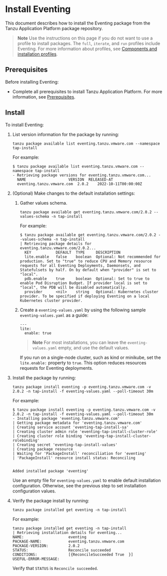 # Install Eventing

This document describes how to install the Eventing package from the Tanzu Application Platform package repository.

>**Note** Use the instructions on this page if you do not want to use a profile to install packages.
The `full`, `iterate`, and `run` profiles include Eventing.
For more information about profiles, see [Components and installation profiles](../about-package-profiles.hbs.md).

## <a id='eventing-prereqs'></a>Prerequisites

Before installing Eventing:

- Complete all prerequisites to install Tanzu Application Platform. For more information, see [Prerequisites](../prerequisites.hbs.md).

## <a id='eventing-install'></a> Install

To install Eventing:

1. List version information for the package by running:

    ```console
    tanzu package available list eventing.tanzu.vmware.com --namespace tap-install
    ```

    For example:

    ```console
    $ tanzu package available list eventing.tanzu.vmware.com --namespace tap-install
    - Retrieving package versions for eventing.tanzu.vmware.com...
      NAME                   VERSION  RELEASED-AT
      eventing.tanzu.vmware.com  2.0.2    2022-10-11T00:00:00Z
    ```

1. (Optional) Make changes to the default installation settings:

    1. Gather values schema.

        ```console
        tanzu package available get eventing.tanzu.vmware.com/2.0.2 --values-schema -n tap-install
        ```

        For example:

        ```console
        $ tanzu package available get eventing.tanzu.vmware.com/2.0.2 --values-schema -n tap-install
        | Retrieving package details for eventing.tanzu.vmware.com/2.0.2...
          KEY           DEFAULT  TYPE     DESCRIPTION
          lite.enable   false    boolean  Optional: Not recommended for production. Set to "true" to reduce CPU and Memory resource requests for all Eventing Deployments, Daemonsets, and Statefulsets by half. On by default when "provider" is set to "local".
          pdb.enable    true     boolean  Optional: Set to true to enable Pod Disruption Budget. If provider local is set to "local", the PDB will be disabled automatically.
          provider      <nil>    string   Optional: Kubernetes cluster provider. To be specified if deploying Eventing on a local Kubernetes cluster provider.
        ```

    1. Create a `eventing-values.yaml` by using the following sample `eventing-values.yaml` as a guide:

        ```console
        ---
        lite:
          enable: true
        ```

        >**Note** For most installations, you can leave the `eventing-values.yaml` empty, and use the default values.

        If you run on a single-node cluster, such as kind or minikube, set the `lite.enable:` property to `true`.
        This option reduces resources requests for Eventing deployments.

1. Install the package by running:

    ```console
    tanzu package install eventing -p eventing.tanzu.vmware.com -v 2.0.2 -n tap-install -f eventing-values.yaml --poll-timeout 30m
    ```

    For example:

    ```console
    $ tanzu package install eventing -p eventing.tanzu.vmware.com -v 2.0.2 -n tap-install -f eventing-values.yaml --poll-timeout 30m
    - Installing package 'eventing.tanzu.vmware.com'
    | Getting package metadata for 'eventing.tanzu.vmware.com'
    | Creating service account 'eventing-tap-install-sa'
    | Creating cluster admin role 'eventing-tap-install-cluster-role'
    | Creating cluster role binding 'eventing-tap-install-cluster-rolebinding'
    | Creating secret 'eventing-tap-install-values'
    | Creating package resource
    | Waiting for 'PackageInstall' reconciliation for 'eventing'
    | 'PackageInstall' resource install status: Reconciling


    Added installed package 'eventing'
    ```

    Use an empty file for `eventing-values.yaml` to enable default installation configuration. Otherwise, see the previous step to set installation configuration values.

1. Verify the package install by running:

    ```console
    tanzu package installed get eventing -n tap-install
    ```

    For example:

    ```console
    tanzu package installed get eventing -n tap-install
    | Retrieving installation details for eventing...
    NAME:                    eventing
    PACKAGE-NAME:            eventing.tanzu.vmware.com
    PACKAGE-VERSION:         2.0.2
    STATUS:                  Reconcile succeeded
    CONDITIONS:              [{ReconcileSucceeded True  }]
    USEFUL-ERROR-MESSAGE:
    ```

    Verify that `STATUS` is `Reconcile succeeded`.
